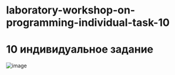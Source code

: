 # laboratory-workshop-on-programming-individual-task-10
<h1>10 индивидуальное задание</h1>

![image](https://user-images.githubusercontent.com/109297617/204486014-bfb8134e-be06-4973-b902-d91940a0a9e9.png)
